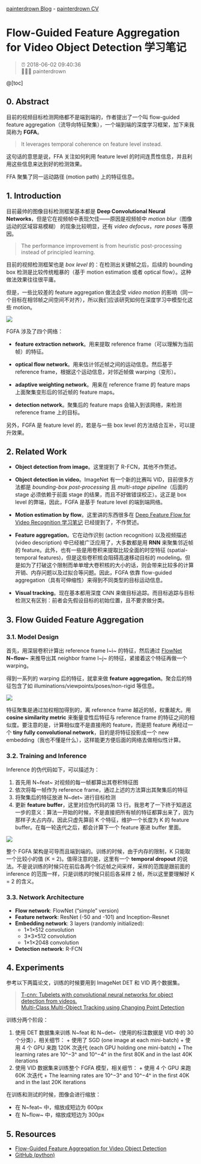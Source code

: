 [painterdrown Blog](https://painterdrown.github.io) - [painterdrown CV](https://painterdrown.github.io/cv)

# Flow-Guided Feature Aggregation for Video Object Detection 学习笔记

> ⏰ 2018-06-02 09:40:36<br/>
> 👨🏻‍💻 painterdrown

@[toc]

## 0. Abstract

目前的视频目标检测网络都不是端到端的，作者提出了一个叫 flow-guided feature aggregation（流导向特征聚集），一个端到端的深度学习框架，加下来我简称为 **FGFA**。

> It leverages temporal coherence on feature level instead.

这句话的意思是说，FFA 关注如何利用 feature level 的时间连贯性信息，并且利用这些信息来达到好的检测效果。

FFA 聚集了同一运动路径 (motion path) 上的特征信息。

## 1. Introduction

目前最帅的图像目标检测框架基本都是 **Deep Convolutional Neural Networks**，但是它在视频帧中表现欠佳——原因是视频帧中 *motion blur*（图像运动的区域容易模糊） 的现象比较明显，还有 *video defocus*，*rare poses* 等原因。

> The performance improvement is from heuristic post-processing instead of principled learning.

目前的视频检测框架也是 *box level* 的：在检测出关键帧之后，后续的 bounding box 检测是比较传统粗暴的（基于 motion estimation 或者 optical flow）。这种做法效果往往很平庸。

但是，一些比较差的 feature aggregation 做法会受 *video motion* 的影响（同一个目标在相邻帧之间空间不对齐），所以我们应该研究如何在深度学习中模型化这些 motion。

![](images/architecture.png)

FGFA 涉及了四个网络：

+  **feature extraction network**。用来提取 reference frame（可以理解为当前帧）的特征。

+ **optical flow network**。用来估计邻近帧之间的运动信息。然后基于 reference frame，根据这个运动信息，对邻近帧做 warping（变形）。

+ **adaptive weighting network**。用来在 reference frame 的 feature maps 上面聚集变形后的邻近帧的 feature maps。

+ **detection network**。聚集后的 feature maps 会输入到该网络，来检测 reference frame 上的目标。

另外，FGFA 是 feature level 的，若是与一些 box level 的方法结合互补，可以提升效果。

## 2. Related Work

+ **Object detection from image**。这里提到了 R-FCN，其他不作赘述。

+ **Object detection in video**。ImageNet 有一个新的比赛叫 VID，目前很多方法都是 *bounding-box post-processing* 且 *multi-stage pipeline*（后面的 stage 必须依赖于前面 stage 的结果，而且不好做错误校正）。这正是 box level 的弊端，因此，FGFA 是基于 feature level 的端到端网络。

+ **Motion estimation by flow**。这里讲的东西很多在 [Deep Feature Flow for Video Recognition 学习笔记](https://painterdrown.github.io/cv/dff) 已经提到了，不作赘述。

+ **Feature aggregation**。它在动作识别 (action recognition) 以及视频描述 (video description) 中已经被广泛应用了，大多数都是用 **RNN** 来聚集邻近帧的 feature。此外，也有一些是用卷积来提取比较全面的时空特征 (spatial-temporal features)，但是这些卷积核会阻碍高速移动目标的 modeling。但是如为了打破这个限制而单单增大卷积核的大小的话，则会带来比较多的计算开销、内存问题以及过拟合等问题。因此，FGFA 依靠 flow-guided aggregation（具有可伸缩性）来得到不同类型的目标运动信息。

+ **Visual tracking**。现在基本都用深度 CNN 来做目标追踪。而目标追踪与目标检测又有区别：前者会先假设目标的初始位置，且不要求做分类。

## 3. Flow Guided Feature Aggregation

### 3.1. Model Design

首先，用深层卷积计算出 reference frame I~i~ 的特征，然后通过 [FlowNet](../papers/FlowNet.pdf) **N~flow~** 来推导出其 neighbor frame I~j~ 的特征，紧接着这个特征再做一个 warping。

得到一系列的 warping 后的特征，就拿来做 **feature aggregation**。聚合后的特征包含了如 illuminations/viewpoints/poses/non-rigid 等信息。

![](images/aggregation.png)

特征聚集是通过加权相加得到的，离 reference frame 越近的帧，权重越大。用 **cosine similarity metric** 来衡量变性后特征与 reference frame 的特征之间的相似度。要注意的是，计算相似度不是直接用的 feature，而是把 feature 再经过一个 **tiny fully convolutional network**，目的是将特征投影成一个 new embedding（我也不懂是什么），这样能更方便后面的网络去做相似性计算。

### 3.2. Training and Inference

Inference 的伪代码如下，可以描述为：

1. 首先用 N~feat~ 对视频的每一帧都算出其卷积特征图
2. 依次将每一帧作为 reference frame，通过上述的方法算出其聚集后的特征
3. 将聚集后的特征放进 N~det~ 进行目标检测
4. 更新 **feature buffer**，这里对应伪代码的第 13 行。我思考了一下终于知道这一步的意义：算法一开始的时候，不是直接把所有帧的特征都算出来了，因为那样子太占内存。因此只虚先算前 K 个特征，维护一个长度为 K 的 feature buffer。在每一轮迭代之后，都会计算下一个 feature 塞进 buffer 里面。

![](images/code.png)

整个 FGFA 架构是可导而且端到端的。训练的时候，由于内存的限制，K 只能取一个比较小的值 (K = 2)。值得注意的是，这里有一个 **temporal dropout** 的说法。不是说训练的时候只在前后各两个邻近帧之间采样，采样的范围是跟前面的 inference 的范围一样，只是训练的时候只前后各采样 2 帧，所以这里要理解好 K = 2 的含义。

### 3.3. Network Architecture

+ **Flow network**: FlowNet (“simple” version)
+ **Feature network**: ResNet (-50 and -101) and Inception-Resnet
+ **Embedding network**: 3 layers (randomly initialized):
  + 1×1×512 convolution
  + 3×3×512 convolution
  + 1×1×2048 convolution
+ **Detection network**: R-FCN

## 4. Experiments

参考以下两篇论文，训练的时候要用到 ImageNet DET 和 VID 两个数据集。

> [T-cnn: Tubelets with convolutional neural networks for object detection from videos.](../papers/T-CNN.pdf)<br/>
> [Multi-Class Multi-Object Tracking using Changing Point Detection](../papers/Multi-Class_Multi-Object_Tracking_using_Changing_Point_Detection.pdf)

训练分两个阶段：
  1. 使用 DET 数据集来训练 N~feat 和 N~det~（使用的标注数据是 VID 中的 30 个分类），相关细节：
    + 使用了 SGD (one image at each mini-batch)
    + 使用 4 个 GPU 来跑 120K 次迭代 (each GPU holding one mini-batch)
    + The learning rates are 10^−3^ and 10^−4^ in the first 80K and in the last 40K iterations
  2. 使用 VID 数据集来训练整个 FGFA 模型，相关细节：
    + 使用 4 个 GPU 来跑 60K 次迭代
    + The learning rates are 10^−3^ and 10^−4^ in the first 40K and in the last 20K iterations

在训练和测试的时候，图像会进行缩放：
  + 在 N~feat~ 中，缩放成短边为 600px
  + 在 N~flow~ 中，缩放成短边为 300px

## 5. Resources

+ [Flow-Guided Feature Aggregation for Video Object Detection](../papers/FGFA.pdf)
+ [GitHub (python)](https://github.com/msracver/Flow-Guided-Feature-Aggregation)
